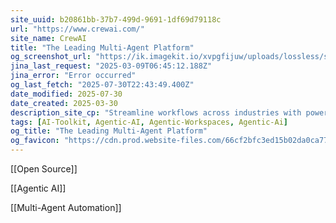 ```yaml
---
site_uuid: b20861bb-37b7-499d-9691-1df69d79118c
url: "https://www.crewai.com/"
site_name: CrewAI
title: "The Leading Multi-Agent Platform"
og_screenshot_url: "https://ik.imagekit.io/xvpgfijuw/uploads/lossless/screenshots/20250527_Crew_AI_og_screenshot.jpeg"
jina_last_request: "2025-03-09T06:45:12.188Z"
jina_error: "Error occurred"
og_last_fetch: "2025-07-30T22:43:49.400Z"
date_modified: 2025-07-30
date_created: 2025-03-30
description_site_cp: "Streamline workflows across industries with powerful AI agents. Build and deploy automated workflows using any LLM and cloud platform."
tags: [AI-Toolkit, Agentic-AI, Agentic-Workspaces, Agentic-Ai]
og_title: "The Leading Multi-Agent Platform"
og_favicon: "https://cdn.prod.website-files.com/66cf2bfc3ed15b02da0ca770/66e1e4b0efcc40f3abe63988_32x32.png"
---
```


[[Open Source]]

[[Agentic AI]]

[[Multi-Agent Automation]]




